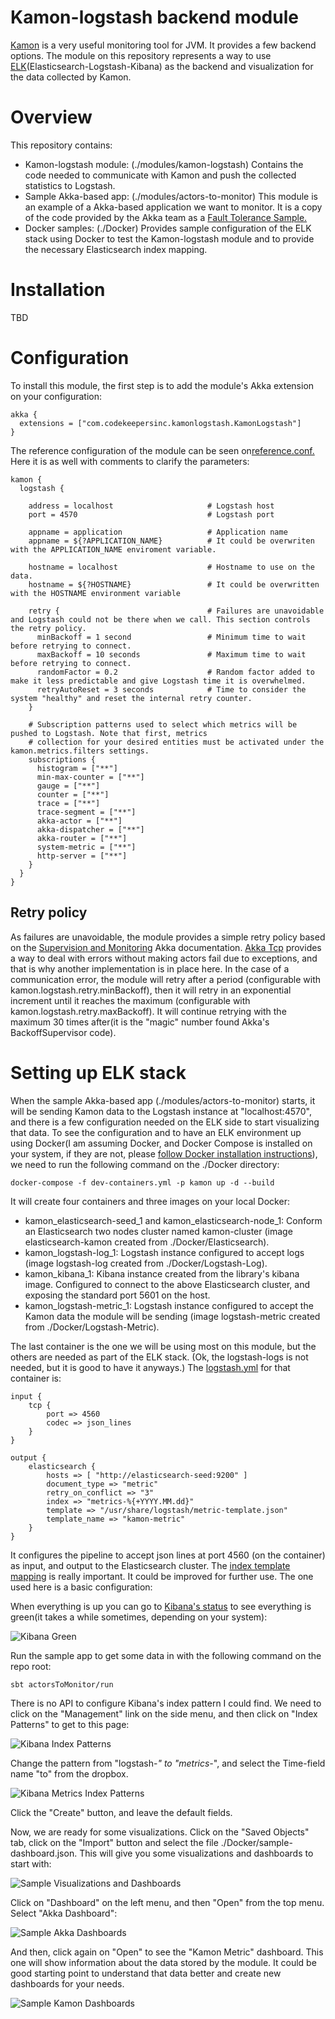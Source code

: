 # Kamon-logstash backend module

[Kamon](http://kamon.io/) is a very useful monitoring tool for JVM. 
It provides a few backend options. 
The module on this repository represents a way to use [ELK](https://www.elastic.co/webinars/introduction-elk-stack)(Elasticsearch-Logstash-Kibana) as the backend and visualization for the data collected by Kamon.

# Overview

This repository contains:

- Kamon-logstash module: (./modules/kamon-logstash) Contains the code needed to communicate with Kamon and push the collected statistics to Logstash.
- Sample Akka-based app: (./modules/actors-to-monitor) This module is an example of a Akka-based application we want to monitor. It is a copy of the code provided by the Akka team as a [Fault Tolerance Sample.](http://doc.akka.io/docs/akka/current/scala/fault-tolerance-sample.html#full-source-code-of-the-fault-tolerance-sample)
- Docker samples: (./Docker) Provides sample configuration of the ELK stack using Docker to test the Kamon-logstash module and to provide the necessary Elasticsearch index mapping.

# Installation

TBD

# Configuration

To install this module, the first step is to add the module's Akka extension on your configuration:

```
akka {
  extensions = ["com.codekeepersinc.kamonlogstash.KamonLogstash"]
}
```

The reference configuration of the module can be seen on[reference.conf.](./modules/kamon-logstash/src/main/resources/reference.conf)
Here it is as well with comments to clarify the parameters:

```
kamon {
  logstash {

    address = localhost                     # Logstash host
    port = 4570                             # Logstash port
 
    appname = application                   # Application name
    appname = ${?APPLICATION_NAME}          # It could be overwriten with the APPLICATION_NAME enviroment variable.

    hostname = localhost                    # Hostname to use on the data.
    hostname = ${?HOSTNAME}                 # It could be overwritten with the HOSTNAME environment variable

    retry {                                 # Failures are unavoidable and Logstash could not be there when we call. This section controls the retry policy.
      minBackoff = 1 second                 # Minimum time to wait before retrying to connect.
      maxBackoff = 10 seconds               # Maximum time to wait before retrying to connect.
      randomFactor = 0.2                    # Random factor added to make it less predictable and give Logstash time it is overwhelmed.
      retryAutoReset = 3 seconds            # Time to consider the system "healthy" and reset the internal retry counter.
    }

    # Subscription patterns used to select which metrics will be pushed to Logstash. Note that first, metrics
    # collection for your desired entities must be activated under the kamon.metrics.filters settings.
    subscriptions {
      histogram = ["**"]
      min-max-counter = ["**"]
      gauge = ["**"]
      counter = ["**"]
      trace = ["**"]
      trace-segment = ["**"]
      akka-actor = ["**"]
      akka-dispatcher = ["**"]
      akka-router = ["**"]
      system-metric = ["**"]
      http-server = ["**"]
    }
  }
}
```

## Retry policy

As failures are unavoidable, the module provides a simple retry policy based on the [Supervision and Monitoring](http://doc.akka.io/docs/akka/current/general/supervision.html) Akka documentation. 
[Akka Tcp](http://doc.akka.io/docs/akka/current/scala/io-tcp.html) provides a way to deal with errors without making actors fail due to exceptions, and that is why another implementation is in place here.
In the case of a communication error, the module will retry after a period (configurable with kamon.logstash.retry.minBackoff), then it will retry in an exponential increment until it reaches the maximum (configurable with kamon.logstash.retry.maxBackoff).
It will continue retrying with the maximum 30 times after(it is the "magic" number found Akka's BackoffSupervisor code).
  
# Setting up ELK stack

When the sample Akka-based app (./modules/actors-to-monitor) starts, it will be sending Kamon data to the Logstash instance at "localhost:4570", and there is a few configuration needed on the ELK side to start visualizing that data.
To see the configuration and to have an ELK environment up using Docker(I am assuming Docker, and Docker Compose is installed on your system, if they are not, please [follow Docker installation instructions](https://docs.docker.com/engine/installation/)), we need to run the following command on the ./Docker directory:

```
docker-compose -f dev-containers.yml -p kamon up -d --build
```

It will create four containers and three images on your local Docker:

- kamon_elasticsearch-seed_1 and kamon_elasticsearch-node_1: Conform an Elasticsearch two nodes cluster named kamon-cluster (image elasticsearch-kamon created from ./Docker/Elasticsearch).
- kamon_logstash-log_1: Logstash instance configured to accept logs (image logstash-log created from ./Docker/Logstash-Log).
- kamon_kibana_1: Kibana instance created from the library's kibana image. Configured to connect to the above Elasticsearch cluster, and exposing the standard port 5601 on the host.
- kamon_logstash-metric_1: Logstash instance configured to accept the Kamon data the module will be sending (image logstash-metric created from ./Docker/Logstash-Metric).

The last container is the one we will be using most on this module, but the others are needed as part of the ELK stack. (Ok, the logstash-logs is not needed, but it is good to have it anyways.)
The [logstash.yml](./Docker/Logstash-Metric/logstash.yml) for that container is:

```
input {
    tcp {
        port => 4560
        codec => json_lines
    }
}

output {
    elasticsearch {
        hosts => [ "http://elasticsearch-seed:9200" ]
        document_type => "metric"
        retry_on_conflict => "3"
        index => "metrics-%{+YYYY.MM.dd}"
        template => "/usr/share/logstash/metric-template.json"
        template_name => "kamon-metric"
    }
}
```

It configures the pipeline to accept json lines at port 4560 (on the container) as input, and output to the Elasticsearch cluster. 
The [index template mapping](./Docker/Logstash-Metric/metric-template.json) is really important. It could be improved for further use. The one used here is a basic configuration:

When everything is up you can go to [Kibana's status](http://localhost:5601/status) to see everything is green(it takes a while sometimes, depending on your system):

![Kibana Green](./docs/images/KibanaGreen.png "Kibana Green")

Run the sample app to get some data in with the following command on the repo root:

```
sbt actorsToMonitor/run
```

There is no API to configure Kibana's index pattern I could find. We need to click on the "Management" link on the side menu, and then click on "Index Patterns" to get to this page:

![Kibana Index Patterns](./docs/images/KibanaGreen.png "Kibana Index Patterns")

Change the pattern from "logstash-*" to "metrics-*", and select the Time-field name "to" from the dropbox.

![Kibana Metrics Index Patterns](./docs/images/KibanaMetricsIndexPattern.png "Kibana Metrics Index Patterns")

Click the "Create" button, and leave the default fields.

Now, we are ready for some visualizations. Click on the "Saved Objects" tab, click on the "Import" button and select the file ./Docker/sample-dashboard.json.
This will give you some visualizations and dashboards to start with:

![Sample Visualizations and Dashboards](./docs/images/SampleVisualizationAndDashboard.png "Sample Visualizations and Dashboards")

Click on "Dashboard" on the left menu, and then "Open" from the top menu. Select "Akka Dashboard":

![Sample Akka Dashboards](./docs/images/AkkaDashboardSample.png "Sample Akka Dashboards")

And then, click again on "Open" to see the "Kamon Metric" dashboard. This one will show information about the data stored by the module. It could be good starting point to understand that data better and create new dashboards for your needs.

![Sample Kamon Dashboards](./docs/images/KamonSampleDashboard.png "Sample Kamon Dashboards")